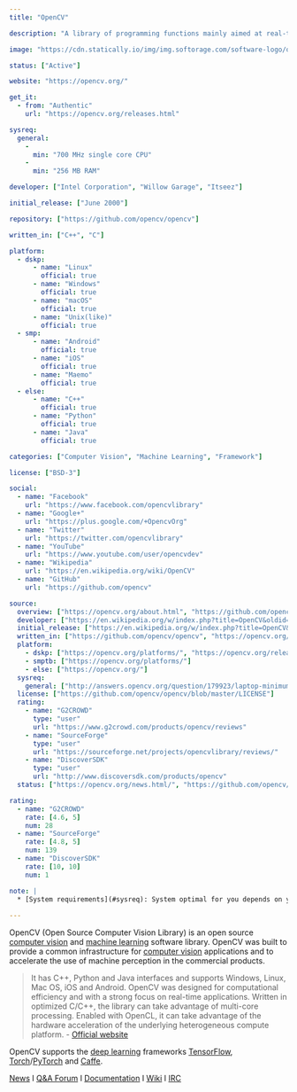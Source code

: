 ```yaml
---
title: "OpenCV"

description: "A library of programming functions mainly aimed at real-time computer vision"

image: "https://cdn.statically.io/img/img.softorage.com/software-logo/opencv.png?h=64"

status: ["Active"]

website: "https://opencv.org/"

get_it:
  - from: "Authentic"
    url: "https://opencv.org/releases.html"

sysreq:
  general:
    -
      min: "700 MHz single core CPU"
    -
      min: "256 MB RAM"

developer: ["Intel Corporation", "Willow Garage", "Itseez"]

initial_release: ["June 2000"]

repository: ["https://github.com/opencv/opencv"]

written_in: ["C++", "C"]

platform:
  - dskp:
      - name: "Linux"
        official: true
      - name: "Windows"
        official: true
      - name: "macOS"
        official: true
      - name: "Unix(like)"
        official: true
  - smp:
      - name: "Android"
        official: true
      - name: "iOS"
        official: true
      - name: "Maemo"
        official: true
  - else:
      - name: "C++"
        official: true
      - name: "Python"
        official: true
      - name: "Java"
        official: true

categories: ["Computer Vision", "Machine Learning", "Framework"]

license: ["BSD-3"]

social:
  - name: "Facebook"
    url: "https://www.facebook.com/opencvlibrary"
  - name: "Google+"
    url: "https://plus.google.com/+OpencvOrg"
  - name: "Twitter"
    url: "https://twitter.com/opencvlibrary"
  - name: "YouTube"
    url: "https://www.youtube.com/user/opencvdev"
  - name: "Wikipedia"
    url: "https://en.wikipedia.org/wiki/OpenCV"
  - name: "GitHub"
    url: "https://github.com/opencv"

source:
  overview: ["https://opencv.org/about.html", "https://github.com/opencv/opencv/wiki/Deep-Learning-in-OpenCV"]
  developer: ["https://en.wikipedia.org/w/index.php?title=OpenCV&oldid=879001758"]
  initial_release: ["https://en.wikipedia.org/w/index.php?title=OpenCV&oldid=879001758", "https://opencv-python-tutroals.readthedocs.io/en/latest/py_tutorials/py_setup/py_intro/py_intro.html"]
  written_in: ["https://github.com/opencv/opencv", "https://opencv.org/about.html"]
  platform:
    - dskp: ["https://opencv.org/platforms/", "https://opencv.org/releases.html"]
    - smptb: ["https://opencv.org/platforms/"]
    - else: ["https://opencv.org/"]
  sysreq:
    general: ["http://answers.opencv.org/question/179923/laptop-minimum-system-requirement-for-opencv/"]
  license: ["https://github.com/opencv/opencv/blob/master/LICENSE"]
  rating:
    - name: "G2CROWD"
      type: "user"
      url: "https://www.g2crowd.com/products/opencv/reviews"
    - name: "SourceForge"
      type: "user"
      url: "https://sourceforge.net/projects/opencvlibrary/reviews/"
    - name: "DiscoverSDK"
      type: "user"
      url: "http://www.discoversdk.com/products/opencv"
  status: ["https://opencv.org/news.html/", "https://github.com/opencv/opencv/graphs/contributors"]

rating:
  - name: "G2CROWD"
    rate: [4.6, 5]
    num: 28
  - name: "SourceForge"
    rate: [4.8, 5]
    num: 139
  - name: "DiscoverSDK"
    rate: [10, 10]
    num: 1

note: |
  * [System requirements](#sysreq): System optimal for you depends on your use.
  
---
```

  OpenCV (Open Source Computer Vision Library) is an open source [computer vision](/categories/computer-vision) and [machine learning](/categories/machine-learning) software library. OpenCV was built to provide a common infrastructure for [computer vision](/categories/computer-vision) applications and to accelerate the use of machine perception in the commercial products.
  
  > It has C++, Python and Java interfaces and supports Windows, Linux, Mac OS, iOS and Android. OpenCV was designed for computational efficiency and with a strong focus on real-time applications. Written in optimized C/C++, the library can take advantage of multi-core processing. Enabled with OpenCL, it can take advantage of the hardware acceleration of the underlying heterogeneous compute platform.
  > \- [Official website](https://opencv.org/)
  
  OpenCV supports the [deep learning](/categories/deep-learning) frameworks [TensorFlow](/software/tensorflow/), [Torch](/software/torch/)/[PyTorch](/software/pytorch/) and [Caffe](/software/caffe/).
  
  [News](https://opencv.org/news.html)  I  [Q&A Forum](http://answers.opencv.org/questions/)  I  [Documentation](https://docs.opencv.org/)  I  [Wiki](https://github.com/opencv/opencv/wiki)  I  [IRC](https://webchat.freenode.net/?channels=opencv)

